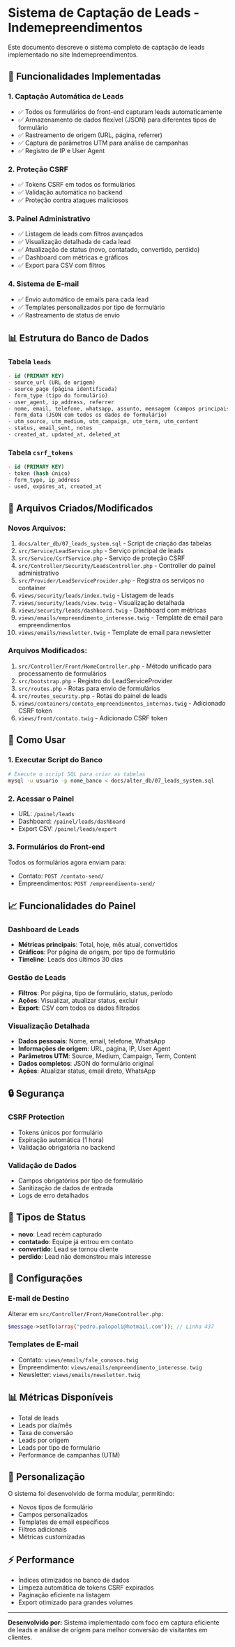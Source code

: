# Sistema de Captação de Leads - Indemepreendimentos

Este documento descreve o sistema completo de captação de leads implementado no site Indemepreendimentos.

## 🎯 Funcionalidades Implementadas

### 1. **Captação Automática de Leads**
- ✅ Todos os formulários do front-end capturam leads automaticamente
- ✅ Armazenamento de dados flexível (JSON) para diferentes tipos de formulário
- ✅ Rastreamento de origem (URL, página, referrer)
- ✅ Captura de parâmetros UTM para análise de campanhas
- ✅ Registro de IP e User Agent

### 2. **Proteção CSRF**
- ✅ Tokens CSRF em todos os formulários
- ✅ Validação automática no backend
- ✅ Proteção contra ataques maliciosos

### 3. **Painel Administrativo**
- ✅ Listagem de leads com filtros avançados
- ✅ Visualização detalhada de cada lead
- ✅ Atualização de status (novo, contatado, convertido, perdido)
- ✅ Dashboard com métricas e gráficos
- ✅ Export para CSV com filtros

### 4. **Sistema de E-mail**
- ✅ Envio automático de emails para cada lead
- ✅ Templates personalizados por tipo de formulário
- ✅ Rastreamento de status de envio

## 📊 Estrutura do Banco de Dados

### Tabela `leads`
```sql
- id (PRIMARY KEY)
- source_url (URL de origem)
- source_page (página identificada)
- form_type (tipo do formulário)
- user_agent, ip_address, referrer
- nome, email, telefone, whatsapp, assunto, mensagem (campos principais)
- form_data (JSON com todos os dados do formulário)
- utm_source, utm_medium, utm_campaign, utm_term, utm_content
- status, email_sent, notes
- created_at, updated_at, deleted_at
```

### Tabela `csrf_tokens`
```sql
- id (PRIMARY KEY)
- token (hash único)
- form_type, ip_address
- used, expires_at, created_at
```

## 🔧 Arquivos Criados/Modificados

### Novos Arquivos:
1. `docs/alter_db/07_leads_system.sql` - Script de criação das tabelas
2. `src/Service/LeadService.php` - Serviço principal de leads
3. `src/Service/CsrfService.php` - Serviço de proteção CSRF
4. `src/Controller/Security/LeadsController.php` - Controller do painel administrativo
5. `src/Provider/LeadServiceProvider.php` - Registra os serviços no container
6. `views/security/leads/index.twig` - Listagem de leads
7. `views/security/leads/view.twig` - Visualização detalhada
8. `views/security/leads/dashboard.twig` - Dashboard com métricas
9. `views/emails/empreendimento_interesse.twig` - Template de email para empreendimentos
10. `views/emails/newsletter.twig` - Template de email para newsletter

### Arquivos Modificados:
1. `src/Controller/Front/HomeController.php` - Método unificado para processamento de formulários
2. `src/bootstrap.php` - Registro do LeadServiceProvider
3. `src/routes.php` - Rotas para envio de formulários
4. `src/routes_security.php` - Rotas do painel de leads
5. `views/containers/contato_empreendimentos_internas.twig` - Adicionado CSRF token
6. `views/front/contato.twig` - Adicionado CSRF token

## 🚀 Como Usar

### 1. **Executar Script do Banco**
```bash
# Execute o script SQL para criar as tabelas
mysql -u usuario -p nome_banco < docs/alter_db/07_leads_system.sql
```

### 2. **Acessar o Painel**
- URL: `/painel/leads`
- Dashboard: `/painel/leads/dashboard`
- Export CSV: `/painel/leads/export`

### 3. **Formulários do Front-end**
Todos os formulários agora enviam para:
- Contato: `POST /contato-send/`
- Empreendimentos: `POST /empreendimento-send/`

## 📈 Funcionalidades do Painel

### Dashboard de Leads
- **Métricas principais**: Total, hoje, mês atual, convertidos
- **Gráficos**: Por página de origem, por tipo de formulário
- **Timeline**: Leads dos últimos 30 dias

### Gestão de Leads
- **Filtros**: Por página, tipo de formulário, status, período
- **Ações**: Visualizar, atualizar status, excluir
- **Export**: CSV com todos os dados filtrados

### Visualização Detalhada
- **Dados pessoais**: Nome, email, telefone, WhatsApp
- **Informações de origem**: URL, página, IP, User Agent
- **Parâmetros UTM**: Source, Medium, Campaign, Term, Content
- **Dados completos**: JSON do formulário original
- **Ações**: Atualizar status, email direto, WhatsApp

## 🔒 Segurança

### CSRF Protection
- Tokens únicos por formulário
- Expiração automática (1 hora)
- Validação obrigatória no backend

### Validação de Dados
- Campos obrigatórios por tipo de formulário
- Sanitização de dados de entrada
- Logs de erro detalhados

## 📝 Tipos de Status

- **novo**: Lead recém capturado
- **contatado**: Equipe já entrou em contato
- **convertido**: Lead se tornou cliente
- **perdido**: Lead não demonstrou mais interesse

## 🔧 Configurações

### E-mail de Destino
Alterar em `src/Controller/Front/HomeController.php`:
```php
$message->setTo(array("pedro.palopoli@hotmail.com")); // Linha 437
```

### Templates de E-mail
- Contato: `views/emails/fale_conosco.twig`
- Empreendimento: `views/emails/empreendimento_interesse.twig`
- Newsletter: `views/emails/newsletter.twig`

## 📊 Métricas Disponíveis

- Total de leads
- Leads por dia/mês
- Taxa de conversão
- Leads por origem
- Leads por tipo de formulário
- Performance de campanhas (UTM)

## 🎨 Personalização

O sistema foi desenvolvido de forma modular, permitindo:
- Novos tipos de formulário
- Campos personalizados
- Templates de email específicos
- Filtros adicionais
- Métricas customizadas

## ⚡ Performance

- Índices otimizados no banco de dados
- Limpeza automática de tokens CSRF expirados
- Paginação eficiente na listagem
- Export otimizado para grandes volumes

---

**Desenvolvido por:** Sistema implementado com foco em captura eficiente de leads e análise de origem para melhor conversão de visitantes em clientes.